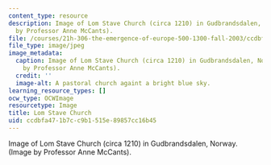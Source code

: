 ```yaml
---
content_type: resource
description: Image of Lom Stave Church (circa 1210) in Gudbrandsdalen, Norway. (Image
  by Professor Anne McCants).
file: /courses/21h-306-the-emergence-of-europe-500-1300-fall-2003/ccdbfa471b7cc9b1515e89857cc16b45_21h-306f03.jpg
file_type: image/jpeg
image_metadata:
  caption: Image of Lom Stave Church (circa 1210) in Gudbrandsdalen, Norway. (Image
    by Professor Anne McCants).
  credit: ''
  image-alt: A pastoral church againt a bright blue sky.
learning_resource_types: []
ocw_type: OCWImage
resourcetype: Image
title: Lom Stave Church
uid: ccdbfa47-1b7c-c9b1-515e-89857cc16b45
---
```

Image of Lom Stave Church (circa 1210) in Gudbrandsdalen, Norway. (Image by Professor Anne McCants).

